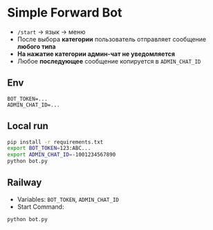 # Simple Forward Bot

- `/start` → язык → меню
- После выбора **категории** пользователь отправляет сообщение **любого типа**
- **На нажатие категории админ-чат не уведомляется**
- Любое **последующее** сообщение копируется в `ADMIN_CHAT_ID`

## Env
```
BOT_TOKEN=...
ADMIN_CHAT_ID=...
```

## Local run
```bash
pip install -r requirements.txt
export BOT_TOKEN=123:ABC...
export ADMIN_CHAT_ID=-1001234567890
python bot.py
```

## Railway
- Variables: `BOT_TOKEN`, `ADMIN_CHAT_ID`
- Start Command:
```
python bot.py
```